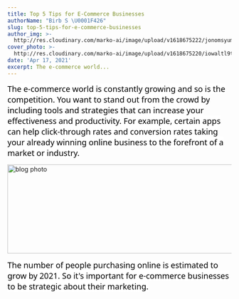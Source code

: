```yaml
---
title: Top 5 Tips for E-Commerce Businesses
authorName: "Birb S \U0001F426"
slug: top-5-tips-for-e-commerce-businesses
author_img: >-
  http://res.cloudinary.com/marko-ai/image/upload/v1618675222/jonomsyum192k38t6zvy.png
cover_photo: >-
  http://res.cloudinary.com/marko-ai/image/upload/v1618675220/iowaltl9tfcjcvwf3ynx.jpg
date: 'Apr 17, 2021'
excerpt: The e-commerce world...
---
```

<p><span style="color: rgb(0,0,0);background-color: rgb(255,255,255);font-size: 18px;font-family: Segoe UI", "Source Sans Pro", -apple-system, BlinkMacSystemFont, Roboto, Oxygen, Ubuntu, Cantarell, "Fira Sans", "Droid Sans", "Helvetica Neue", sans-serif;">The e-commerce world is constantly growing and so is the competition. You want to stand out from the crowd by including tools and strategies that can increase your effectiveness and productivity. For example, certain apps can help click-through rates and conversion rates taking your already winning online business to the forefront of a market or industry.</span>&nbsp;</p>
<p></p>
<img src="https://www.markopolo.ai/assets/blog/articles/top-5-tips-for-e-commerce-businesses/image-2.png" alt="blog photo" style="height: 200px;width: 800px"/>
<p><span style="color: rgb(0,0,0);background-color: rgb(255,255,255);font-size: 18px;font-family: Segoe UI", "Source Sans Pro", -apple-system, BlinkMacSystemFont, Roboto, Oxygen, Ubuntu, Cantarell, "Fira Sans", "Droid Sans", "Helvetica Neue", sans-serif;">The number of people purchasing online is estimated to grow by 2021. So it's important for e-commerce businesses to be strategic about their marketing.</span>&nbsp;</p>

